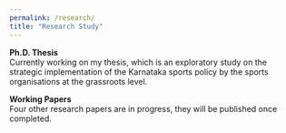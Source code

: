 ```yaml
---
permalink: /research/
title: "Research Study"
---
```


**Ph.D. Thesis**  
Currently working on my thesis, which is an exploratory study on the strategic implementation of the Karnataka sports policy by the sports organisations at the grassroots level. 

**Working Papers**  
Four other research papers are in progress, they will be published once completed. 


